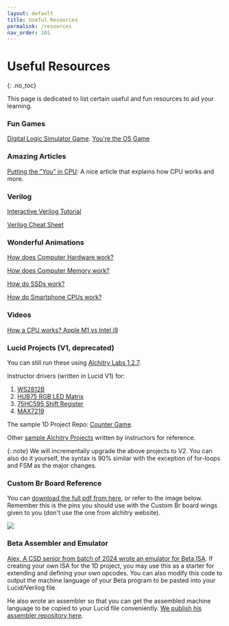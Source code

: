 ```yaml
---
layout: default 
title: Useful Resources 
permalink: /resources
nav_order: 101
---
```


# Useful Resources 
{: .no_toc}

This page is dedicated to list certain useful and fun resources to aid your learning. 

### Fun Games 
[Digital Logic Simulator Game](https://sebastian.itch.io/digital-logic-sim).
[You're the OS Game](https://drfreckles42.itch.io/youre-the-os)

### Amazing Articles
[Putting the "You" in CPU](https://cpu.land): A nice article that explains how CPU works and more. 

### Verilog 

[Interactive Verilog Tutorial](https://hdlbits.01xz.net/wiki/Main_Page)

[Verilog Cheat Sheet](https://marceluda.github.io/rp_dummy/EEOF2018/Verilog_Cheat_Sheet.pdf)

### Wonderful Animations

[How does Computer Hardware work?](https://www.youtube.com/watch?v=d86ws7mQYIg)

[How does Computer Memory work?](https://www.youtube.com/watch?v=7J7X7aZvMXQ&t=1s)

[How do SSDs work?](https://www.youtube.com/watch?v=E7Up7VuFd8A)

[How do Smartphone CPUs work?](https://www.youtube.com/watch?v=NKfW8ijmRQ4)

### Videos

[How a CPU works? Apple M1 vs Intel i9](https://www.youtube.com/watch?v=vqs_0W-MSB0)

### Lucid Projects (V1, deprecated)

You can still run these using [Alchitry Labs 1.2.7](https://alchitry.com/alchitry-labs/#version-1-2-7). 

Instructor drivers (written in Lucid V1) for:
1. [WS2812B](https://github.com/natalieagus/ws2812b)
2. [HUB75 RGB LED Matrix](https://github.com/natalieagus/rgbledmatrix)
3. [75HC595 Shift Register](https://github.com/natalieagus/74hc595)
4. [MAX7219](https://github.com/natalieagus/max7219)

The sample 1D Project Repo: [Counter Game](https://github.com/natalieagus/counter-game).

Other [sample Alchitry Projects](https://github.com/natalieagus/SampleAlchitryProjects) written by instructors for reference.

{:.note}
We will incrementally upgrade the above projects to V2. You can also do it yourself, the syntax is 90% similar with the exception of for-loops and FSM as the major changes.

### Custom Br Board Reference

You can [download the full pdf from here](https://www.dropbox.com/scl/fi/6dhf0kirl7oki78hmlq7e/BrElementReferenceNEW.pdf?rlkey=57jzc7kdj9t57hm0p8vx01vq5&dl=0), or refer to the image below. Remember this is the pins you should use with the Custom Br board wings given to you (don't use the one from alchitry website).

<img src="{{ site.baseurl }}/docs/FPGA/images/fpga_applesilicon/br.png"  class="center_full"/>

### Beta Assembler and Emulator 

[Alex, A CSD senior from batch of 2024 wrote an emulator for Beta ISA](https://github.com/aleextw/beta_tui/tree/master). If creating your own ISA for the 1D project, you may use this as a starter for extending and defining your own opcodes. You can also modify this code to output the machine language of your Beta program to be pasted into your Lucid/Verilog file. 

He also wrote an assembler so that you can get the assembled machine language to be copied to your Lucid file conveniently. [We publish his assembler repository here](https://github.com/natalieagus/beta-assembler). 